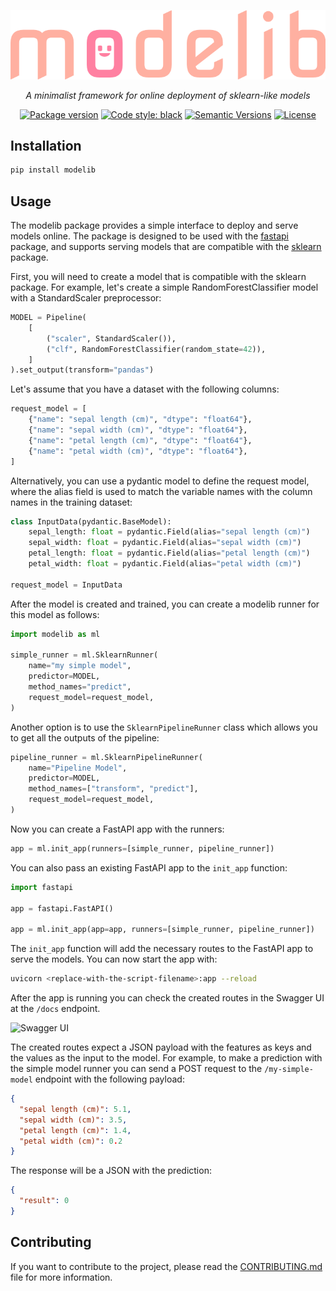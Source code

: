 <p align="center">
  <a href="https://github.com/pier-digital/modelib"><img src="https://raw.githubusercontent.com/pier-digital/modelib/main/images/logo.png" alt="modelib"></a>
</p>
<p align="center">
    <em>A minimalist framework for online deployment of sklearn-like models</em>
</p>

<div align="center">

[![Package version](https://img.shields.io/pypi/v/modelib?color=%2334D058&label=pypi%20package)](https://pypi.org/project/modelib/)
[![Code style: black](https://img.shields.io/badge/code%20style-black-000000.svg)](https://github.com/psf/black)
[![Semantic Versions](https://img.shields.io/badge/%20%20%F0%9F%93%A6%F0%9F%9A%80-semantic--versions-e10079.svg)](https://github.com/pier-digital/modelib/releases)
[![License](https://img.shields.io/github/license/pier-digital/modelib)](https://github.com/pier-digital/modelib/blob/main/LICENSE)

</div>

## Installation

```bash
pip install modelib
```

## Usage

The modelib package provides a simple interface to deploy and serve models online. The package is designed to be used with the [fastapi](https://fastapi.tiangolo.com/) package, and supports serving models that are compatible with the [sklearn](https://scikit-learn.org/stable/) package.

First, you will need to create a model that is compatible with the sklearn package. For example, let's create a simple RandomForestClassifier model with a StandardScaler preprocessor:

```python
MODEL = Pipeline(
    [
        ("scaler", StandardScaler()),
        ("clf", RandomForestClassifier(random_state=42)),
    ]
).set_output(transform="pandas")
```

Let's assume that you have a dataset with the following columns:

```python
request_model = [
    {"name": "sepal length (cm)", "dtype": "float64"},
    {"name": "sepal width (cm)", "dtype": "float64"},
    {"name": "petal length (cm)", "dtype": "float64"},
    {"name": "petal width (cm)", "dtype": "float64"},
]
```

Alternatively, you can use a pydantic model to define the request model, where the alias field is used to match the variable names with the column names in the training dataset:

```python
class InputData(pydantic.BaseModel):
    sepal_length: float = pydantic.Field(alias="sepal length (cm)")
    sepal_width: float = pydantic.Field(alias="sepal width (cm)")
    petal_length: float = pydantic.Field(alias="petal length (cm)")
    petal_width: float = pydantic.Field(alias="petal width (cm)")

request_model = InputData
```

After the model is created and trained, you can create a modelib runner for this model as follows:

```python
import modelib as ml

simple_runner = ml.SklearnRunner(
    name="my simple model",
    predictor=MODEL,
    method_names="predict",
    request_model=request_model,
)
```

Another option is to use the `SklearnPipelineRunner` class which allows you to get all the outputs of the pipeline:

```python
pipeline_runner = ml.SklearnPipelineRunner(
    name="Pipeline Model",
    predictor=MODEL,
    method_names=["transform", "predict"],
    request_model=request_model,
)
```

Now you can create a FastAPI app with the runners:

```python
app = ml.init_app(runners=[simple_runner, pipeline_runner])
```

You can also pass an existing FastAPI app to the `init_app` function:

```python
import fastapi

app = fastapi.FastAPI()

app = ml.init_app(app=app, runners=[simple_runner, pipeline_runner])
```

The `init_app` function will add the necessary routes to the FastAPI app to serve the models. You can now start the app with:

```bash
uvicorn <replace-with-the-script-filename>:app --reload
```

After the app is running you can check the created routes in the Swagger UI at the `/docs` endpoint.

![Swagger UI](images/swagger.png)

The created routes expect a JSON payload with the features as keys and the values as the input to the model. For example, to make a prediction with the simple model runner you can send a POST request to the `/my-simple-model` endpoint with the following payload:

```json
{
  "sepal length (cm)": 5.1,
  "sepal width (cm)": 3.5,
  "petal length (cm)": 1.4,
  "petal width (cm)": 0.2
}
```

The response will be a JSON with the prediction:

```json
{
  "result": 0
}
```

## Contributing

If you want to contribute to the project, please read the [CONTRIBUTING.md](CONTRIBUTING.md) file for more information.
